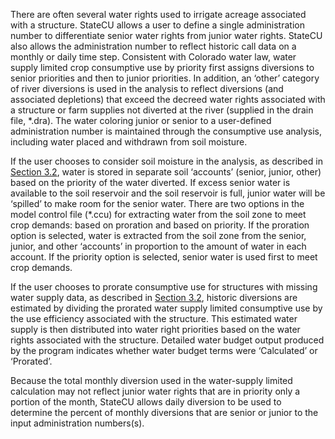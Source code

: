 There are often several water rights used to irrigate acreage associated with a structure. StateCU allows a
user to define a single administration number to differentiate senior water rights from junior water rights.
StateCU also allows the administration number to reflect historic call data on a monthly or daily time step.
Consistent with Colorado water law, water supply limited crop consumptive use by priority first assigns
diversions to senior priorities and then to junior priorities. In addition, an ‘other’ category of river
diversions is used in the analysis to reflect diversions (and associated depletions) that exceed the decreed
water rights associated with a structure or farm supplies not diverted at the river (supplied in the drain file,
\*.dra). The water coloring junior or senior to a user-defined administration number is maintained through
the consumptive use analysis, including water placed and withdrawn from soil moisture. 

If the user chooses to consider soil moisture in the analysis, as described in [Section 3.2](../ModelDescription/32.md), water is stored in
separate soil ‘accounts’ (senior, junior, other) based on the priority of the water diverted. If excess senior
water is available to the soil reservoir and the soil reservoir is full, junior water will be ‘spilled’ to make
room for the senior water. There are two options in the model control file (\*.ccu) for extracting water from
the soil zone to meet crop demands: based on proration and based on priority. If the proration option is
selected, water is extracted from the soil zone from the senior, junior, and other ‘accounts’ in proportion to
the amount of water in each account. If the priority option is selected, senior water is used first to meet crop
demands. 

If the user chooses to prorate consumptive use for structures with missing water supply data, as described in
[Section 3.2](../ModelDescription/32.md), historic diversions are estimated by dividing the prorated water supply limited consumptive use
by the use efficiency associated with the structure. This estimated water supply is then distributed into 
water right priorities based on the water rights associated with the structure. Detailed water budget output
produced by the program indicates whether water budget terms were ‘Calculated’ or ‘Prorated’. 

Because the total monthly diversion used in the water-supply limited calculation may not reflect junior water
rights that are in priority only a portion of the month, StateCU allows daily diversion to be used to determine
the percent of monthly diversions that are senior or junior to the input administration numbers(s). 